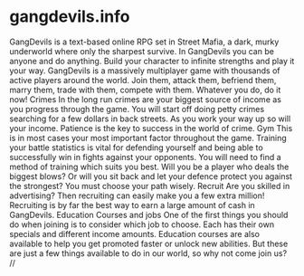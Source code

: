 gangdevils.info
===============

GangDevils is a text-based online RPG set in Street Mafia, a dark, murky underworld where only the sharpest survive. In GangDevils you can be anyone and do anything. Build your character to infinite strengths and play it your way.  GangDevils is a massively multiplayer game with thousands of active players around the world. Join them, attack them, befriend them, marry them, trade with them, compete with them. Whatever you do, do it now!  Crimes  In the long run crimes are your biggest source of income as you progress through the game. You will start off doing petty crimes searching for a few dollars in back streets. As you work your way up so will your income. Patience is the key to success in the world of crime.  Gym  This is in most cases your most important factor throughout the game. Training your battle statistics is vital for defending yourself and being able to successfully win in fights against your opponents. You will need to find a method of training which suits you best. Will you be a player who deals the biggest blows? Or will you sit back and let your defence protect you against the strongest? You must choose your path wisely.  Recruit  Are you skilled in advertising? Then recruiting can easily make you a few extra million! Recruiting is by far the best way to earn a large amount of cash in GangDevils. Education Courses and jobs One of the first things you should do when joining is to consider which job to choose. Each has their own specials and different income amounts. Education courses are also available to help you get promoted faster or unlock new abilities.  But these are just a few things available to do in our world, so why not come join us? //
